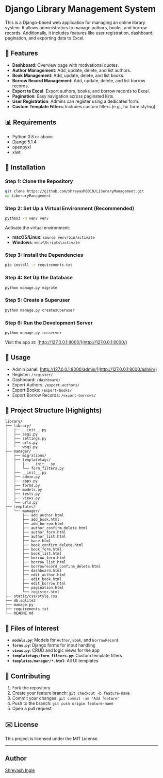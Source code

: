# Django Library Management System

This is a Django-based web application for managing an online library system. It allows administrators to manage authors, books, and borrow records. Additionally, it includes features like user registration, dashboard, pagination, and exporting data to Excel.

## 🚀 Features

- **Dashboard**: Overview page with motivational quotes.
- **Author Management**: Add, update, delete, and list authors.
- **Book Management**: Add, update, delete, and list books.
- **Borrow Record Management**: Add, update, delete, and list borrow records.
- **Export to Excel**: Export authors, books, and borrow records to Excel.
- **Pagination**: Easy navigation across paginated lists.
- **User Registration**: Admins can register using a dedicated form.
- **Custom Template Filters**: Includes custom filters (e.g., for form styling).

## 📊 Requirements

- Python 3.8 or above
- Django 5.1.4
- openpyxl
- xlwt

## 📖 Installation

### Step 1: Clone the Repository
```bash
git clone https://github.com/shreyash0019/LiberaryManagement.git
cd LiberaryManagement
```

### Step 2: Set Up a Virtual Environment (Recommended)
```bash
python3 -m venv venv
```
Activate the virtual environment:
- **macOS/Linux**: `source venv/bin/activate`
- **Windows**: `venv\Scripts\activate`

### Step 3: Install the Dependencies
```bash
pip install -r requirements.txt
```

### Step 4: Set Up the Database
```bash
python manage.py migrate
```

### Step 5: Create a Superuser
```bash
python manage.py createsuperuser
```

### Step 6: Run the Development Server
```bash
python manage.py runserver
```

Visit the app at: [http://127.0.0.1:8000/](http://127.0.0.1:8000/)

## 📓 Usage

- Admin panel: [http://127.0.0.1:8000/admin/](http://127.0.0.1:8000/admin/)
- Register: `/register/`
- Dashboard: `/dashboard/`
- Export Authors: `/export-authors/`
- Export Books: `/export-books/`
- Export Borrow Records: `/export-borrows/`

## 📂 Project Structure (Highlights)

```
library/
├── library/
│   ├── __init__.py
│   ├── asgi.py
│   ├── settings.py
│   ├── urls.py
│   └── wsgi.py
├── manager/
│   ├── migrations/
│   ├── templatetags/
│   │   ├── __init__.py
│   │   └── form_filters.py
│   ├── __init__.py
│   ├── admin.py
│   ├── apps.py
│   ├── forms.py
│   ├── models.py
│   ├── tests.py
│   ├── views.py
│   └── urls.py
├── templates/
│   └── manager/
│       ├── add_author.html
│       ├── add_book.html
│       ├── add_borrow.html
│       ├── author_confirm_delete.html
│       ├── author_form.html
│       ├── author_list.html
│       ├── base.html
│       ├── book_confirm_delete.html
│       ├── book_form.html
│       ├── book_list.html
│       ├── borrow_form.html
│       ├── borrow_list.html
│       ├── borrowrecord_confirm_delete.html
│       ├── dashboard.html
│       ├── edit_author.html
│       ├── edit_book.html
│       ├── edit_borrow.html
│       ├── pagination.html
│       └── register.html
├── static/css/style.css
├── db.sqlite3
├── manage.py
├── requirements.txt
└── README.md
```

## 📄 Files of Interest

- **`models.py`**: Models for `Author`, `Book`, and `BorrowRecord`
- **`forms.py`**: Django forms for input handling
- **`views.py`**: CRUD and logic views for the app
- **`templatetags/form_filters.py`**: Custom template filters
- **`templates/manager/*.html`**: All UI templates

## 💼 Contributing

1. Fork the repository
2. Create your feature branch: `git checkout -b feature-name`
3. Commit your changes: `git commit -am 'Add feature'`
4. Push to the branch: `git push origin feature-name`
5. Open a pull request

## ✉️ License

This project is licensed under the MIT License.

---

## Author
[Shreyash Ingle](https://github.com/shreyash0019)

